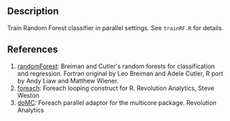 ## Description
Train Random Forest classifier in parallel settings. See `trainRF.R` for details.

## References
1. [randomForest](http://cran.r-project.org/web/packages/randomForest/randomForest.pdf): Breiman and Cutler's random forests for classification and regression. Fortran original by Leo Breiman and Adele Cutler, R port by
Andy Liaw and Matthew Wiener.
2. [foreach](http://cran.r-project.org/web/packages/foreach/foreach.pdf): Foreach looping construct for R. Revolution Analytics, Steve Weston
3. [doMC](http://cran.r-project.org/web/packages/doMC/doMC.pdf): Foreach parallel adaptor for the multicore package. Revolution Analytics
